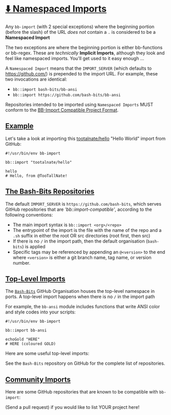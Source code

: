 # [⬇️ Namespaced Imports](README.md)

Any `bb-import` (with 2 special exceptions) where the beginning portion (before the slash) of the URL _does not_ contain a `.` is considered to be a **Namespaced Import**

The two exceptions are where the beginning portion is either bb-functions or bb-regex.  These are _technically_ **Implicit Imports**, although they look and feel like namespaced imports.  You'll get used to it easy enough ...

A `Namespaced Import` means that the `IMPORT_SERVER` (which defaults to https://github.com/) is prepended to the import URL.  For example, these two invocations are identical:

  - `bb::import bash-bits/bb-ansi`
  - `bb::import https://github.com/bash-bits/bb-ansi`

Repositories intended to be imported using `Namespaced Imports` MUST conform to the [BB-Import Compatible Project Format](imports.md#-compatible-project-format). 

## [Example](#-namespaced-imports)

Let's take a look at importing this [tootalnate/hello](https://github.com/tootalnate/hello) "Hello World" import from GitHub:

```shell
#!/usr/bin/env bb-import

bb::import "tootalnate/hello"

hello
# Hello, from @TooTallNate!
```

## [The Bash-Bits Repositories](#-namespaced-imports)

The default `IMPORT_SERVER` is `https://github.com/bash-bits`, which serves GitHub repositories that are _'bb::import-compatible'_, according to the following conventions:

  - The main import syntax is `bb::import <org>/<repo>`
  - The entrypoint of the import is the file with the name of the repo and a `.sh` suffix in either the root OR src directories (root first, then src)
  - If there is no `/` in the import path, then the default organisation (`bash-bits`) is applied
  - Specific tags may be referenced by appending an `@<version>` to the end where `<version>` is either a git branch name, tag name, or version number.

## [Top-Level Imports](#top-level-imports)

The [`Bash-Bits`](https://github.com/bash-bits) GitHub Organisation houses the top-level namespace in ports.  A top-level import happens when there is no `/` in the import path

For example, the `bb-ansi` module includes functions that write ANSI color and style codes into your scripts:

```shell
#!/usr/bin/env bb-import

bb::import bb-ansi

echoGold "HERE"
# HERE (coloured GOLD)
```

Here are some useful top-level imports:



See the `Bash-Bits` repository on GitHub for the complete list of repositories.

## [Community Imports](#community-imports)

Here are some GitHub repositories that are known to be compatible with `bb-import`:

(Send a pull request) if you would like to list YOUR project here!